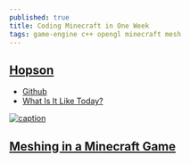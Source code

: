 ```yaml
---
published: true
title: Coding Minecraft in One Week
tags: game-engine c++ opengl minecraft mesh
---
```

## [Hopson](https://www.youtube.com/watch?v=Xq3isov6mZ8)

- [Github](https://github.com/Hopson97/MineCraft-One-Week-Challenge)
- [What Is It Like Today?](https://www.youtube.com/watch?v=G81obcacVGM)

[![caption](https://img.youtube.com/vi/Xq3isov6mZ8/0.jpg)](https://www.youtube.com/watch?v=Xq3isov6mZ8)

## [Meshing in a Minecraft Game](https://0fps.net/2012/06/30/meshing-in-a-minecraft-game/)
